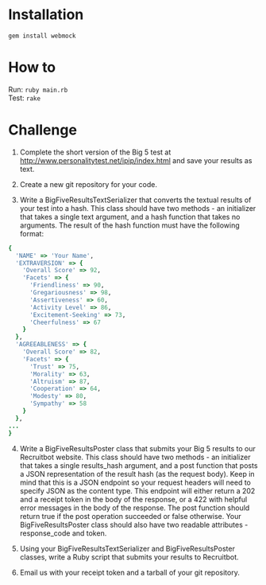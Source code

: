 # Installation

`gem install webmock`

# How to

Run: `ruby main.rb`  
Test: `rake`

# Challenge

1. Complete the short version of the Big 5 test at http://www.personalitytest.net/ipip/index.html and save your results as text.

2. Create a new git repository for your code.

3. Write a BigFiveResultsTextSerializer that converts the textual results of your test into a hash. This class should have two methods - an initializer that takes a single text argument, and a hash function that takes no arguments. The result of the hash function must have the following format:

  ``` ruby
  {
    'NAME' => 'Your Name',
    'EXTRAVERSION' => {
      'Overall Score' => 92,
      'Facets' => {
        'Friendliness' => 90,
        'Gregariousness' => 98,
        'Assertiveness' => 60,
        'Activity Level' => 86,
        'Excitement-Seeking' => 73,
        'Cheerfulness' => 67
      }
    },
    'AGREEABLENESS' => {
      'Overall Score' => 82,
      'Facets' => {
        'Trust' => 75,
        'Morality' => 63,
        'Altruism' => 87,
        'Cooperation' => 64,
        'Modesty' => 80,
        'Sympathy' => 58
      }
    },
  ...
  }
  ```

4. Write a BigFiveResultsPoster class that submits your Big 5 results to our Recruitbot website. This class should have two methods - an initializer that takes a single results_hash argument, and a post function that posts a JSON representation of the result hash (as the request body). Keep in mind that this is a JSON endpoint so your request headers will need to specify JSON as the content type. This endpoint will either return a 202 and a receipt token in the body of the response, or a 422 with helpful error messages in the body of the response. The post function should return true if the post operation succeeded or false otherwise. Your BigFiveResultsPoster class should also have two readable attributes - response_code and token.

5. Using your BigFiveResultsTextSerializer and BigFiveResultsPoster classes, write a Ruby script that submits your results to Recruitbot.

6. Email us with your receipt token and a tarball of your git repository.

